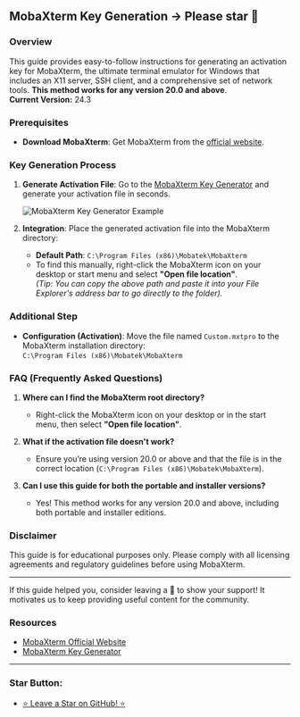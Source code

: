 ## MobaXterm Key Generation -> Please star 🌟

### Overview
This guide provides easy-to-follow instructions for generating an activation key for MobaXterm, the ultimate terminal emulator for Windows that includes an X11 server, SSH client, and a comprehensive set of network tools. **This method works for any version 20.0 and above**.  
**Current Version:** 24.3

### Prerequisites
- **Download MobaXterm**: Get MobaXterm from the [official website](https://mobaxterm.mobatek.net/download-home-edition.html).

### Key Generation Process

1. **Generate Activation File**: Go to the [MobaXterm Key Generator](https://moba-xterm-keygen.vercel.app/) and generate your activation file in seconds.

   ![MobaXterm Key Generator Example](https://i.imgur.com/qUI3zaa.png)
   
2. **Integration**: Place the generated activation file into the MobaXterm directory:
   - **Default Path**: `C:\Program Files (x86)\Mobatek\MobaXterm`
   - To find this manually, right-click the MobaXterm icon on your desktop or start menu and select **"Open file location"**.  
   *(Tip: You can copy the above path and paste it into your File Explorer's address bar to go directly to the folder).*

### Additional Step
- **Configuration (Activation)**: Move the file named `Custom.mxtpro` to the MobaXterm installation directory:  
  `C:\Program Files (x86)\Mobatek\MobaXterm`

### FAQ (Frequently Asked Questions)
1. **Where can I find the MobaXterm root directory?**  
   - Right-click the MobaXterm icon on your desktop or in the start menu, then select **"Open file location"**.

2. **What if the activation file doesn't work?**  
   - Ensure you’re using version 20.0 or above and that the file is in the correct location (`C:\Program Files (x86)\Mobatek\MobaXterm`).

3. **Can I use this guide for both the portable and installer versions?**  
   - Yes! This method works for any version 20.0 and above, including both portable and installer editions.

### Disclaimer
This guide is for educational purposes only. Please comply with all licensing agreements and regulatory guidelines before using MobaXterm.

---

If this guide helped you, consider leaving a 🌟 to show your support! It motivates us to keep providing useful content for the community.

### Resources
- [MobaXterm Official Website](https://mobaxterm.mobatek.net/)
- [MobaXterm Key Generator](https://moba-xterm-keygen.vercel.app/)

---

### Star Button:

- [⭐ Leave a Star on GitHub! ⭐](https://github.com/zarfadev/MobaXterm-Keygen)

